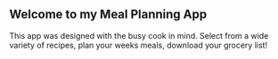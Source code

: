 ## Welcome to my Meal Planning App

This app was designed with the busy cook in mind. 
Select from a wide variety of recipes, plan your weeks meals, download your grocery list! 
